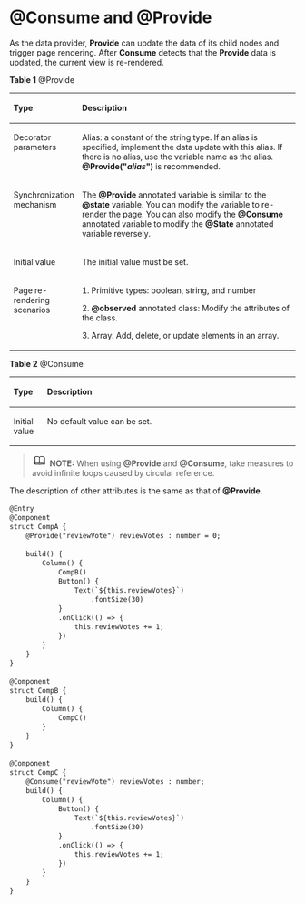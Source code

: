 # @Consume and @Provide<a name="EN-US_TOPIC_0000001177510803"></a>

As the data provider,  **Provide**  can update the data of its child nodes and trigger page rendering. After  **Consume**  detects that the  **Provide**  data is updated, the current view is re-rendered.

**Table  1**  @Provide

<a name="table657684923115"></a>
<table><thead align="left"><tr id="row15576204917311"><th class="cellrowborder" valign="top" width="11.76%" id="mcps1.2.3.1.1"><p id="p1432545513219"><a name="p1432545513219"></a><a name="p1432545513219"></a>Type</p>
</th>
<th class="cellrowborder" valign="top" width="88.24%" id="mcps1.2.3.1.2"><p id="p35771495314"><a name="p35771495314"></a><a name="p35771495314"></a>Description</p>
</th>
</tr>
</thead>
<tbody><tr id="row17577164993114"><td class="cellrowborder" valign="top" width="11.76%" headers="mcps1.2.3.1.1 "><p id="p175774498318"><a name="p175774498318"></a><a name="p175774498318"></a>Decorator parameters</p>
</td>
<td class="cellrowborder" valign="top" width="88.24%" headers="mcps1.2.3.1.2 "><p id="p1057724983115"><a name="p1057724983115"></a><a name="p1057724983115"></a>Alias: a constant of the string type. If an alias is specified, implement the data update with this alias. If there is no alias, use the variable name as the alias. <strong id="b6361102517296"><a name="b6361102517296"></a><a name="b6361102517296"></a>@Provide("<em id="i111131278293"><a name="i111131278293"></a><a name="i111131278293"></a>alias</em>")</strong> is recommended.</p>
</td>
</tr>
<tr id="row176181053377"><td class="cellrowborder" valign="top" width="11.76%" headers="mcps1.2.3.1.1 "><p id="p1261945143714"><a name="p1261945143714"></a><a name="p1261945143714"></a>Synchronization mechanism</p>
</td>
<td class="cellrowborder" valign="top" width="88.24%" headers="mcps1.2.3.1.2 "><p id="p361955173715"><a name="p361955173715"></a><a name="p361955173715"></a>The <strong id="b180161543014"><a name="b180161543014"></a><a name="b180161543014"></a>@Provide</strong> annotated variable is similar to the <strong id="b1520118579306"><a name="b1520118579306"></a><a name="b1520118579306"></a>@state</strong> variable. You can modify the variable to re-render the page. You can also modify the <strong id="b5329423183117"><a name="b5329423183117"></a><a name="b5329423183117"></a>@Consume</strong> annotated variable to modify the <strong id="b137201734193116"><a name="b137201734193116"></a><a name="b137201734193116"></a>@State</strong> annotated variable reversely.</p>
</td>
</tr>
<tr id="row103140354219"><td class="cellrowborder" valign="top" width="11.76%" headers="mcps1.2.3.1.1 "><p id="p531412324219"><a name="p531412324219"></a><a name="p531412324219"></a>Initial value</p>
</td>
<td class="cellrowborder" valign="top" width="88.24%" headers="mcps1.2.3.1.2 "><p id="p331412394220"><a name="p331412394220"></a><a name="p331412394220"></a>The initial value must be set.</p>
</td>
</tr>
<tr id="row171522344211"><td class="cellrowborder" valign="top" width="11.76%" headers="mcps1.2.3.1.1 "><p id="p22941739134411"><a name="p22941739134411"></a><a name="p22941739134411"></a>Page re-rendering scenarios</p>
</td>
<td class="cellrowborder" valign="top" width="88.24%" headers="mcps1.2.3.1.2 "><p id="p61513237423"><a name="p61513237423"></a><a name="p61513237423"></a>1. Primitive types: boolean, string, and number</p>
<p id="p118613561460"><a name="p118613561460"></a><a name="p118613561460"></a>2. <strong id="b464654743215"><a name="b464654743215"></a><a name="b464654743215"></a>@observed</strong> annotated class: Modify the attributes of the class.</p>
<p id="p232173614475"><a name="p232173614475"></a><a name="p232173614475"></a>3. Array: Add, delete, or update elements in an array.</p>
</td>
</tr>
</tbody>
</table>

**Table  2**  @Consume

<a name="table11965192012493"></a>
<table><thead align="left"><tr id="row1796552012496"><th class="cellrowborder" valign="top" width="11.76%" id="mcps1.2.3.1.1"><p id="p7965182054914"><a name="p7965182054914"></a><a name="p7965182054914"></a>Type</p>
</th>
<th class="cellrowborder" valign="top" width="88.24%" id="mcps1.2.3.1.2"><p id="p2965220174910"><a name="p2965220174910"></a><a name="p2965220174910"></a>Description</p>
</th>
</tr>
</thead>
<tbody><tr id="row1965182013493"><td class="cellrowborder" valign="top" width="11.76%" headers="mcps1.2.3.1.1 "><p id="p1496582020496"><a name="p1496582020496"></a><a name="p1496582020496"></a>Initial value</p>
</td>
<td class="cellrowborder" valign="top" width="88.24%" headers="mcps1.2.3.1.2 "><p id="p15965132044919"><a name="p15965132044919"></a><a name="p15965132044919"></a>No default value can be set.</p>
</td>
</tr>
</tbody>
</table>

>![](../../public_sys-resources/icon-note.gif) **NOTE:** 
>When using  **@Provide**  and  **@Consume**, take measures to avoid infinite loops caused by circular reference.

The description of other attributes is the same as that of  **@Provide**.

```
@Entry
@Component
struct CompA {
    @Provide("reviewVote") reviewVotes : number = 0;

    build() {
        Column() {
            CompB()
            Button() {
                Text(`${this.reviewVotes}`)
                    .fontSize(30)
            }
            .onClick(() => {
                this.reviewVotes += 1;
            })
        }
    }
}

@Component
struct CompB {
    build() {
        Column() {
            CompC()
        }
    }
}

@Component
struct CompC {
    @Consume("reviewVote") reviewVotes : number;
    build() {
        Column() {
            Button() {
                Text(`${this.reviewVotes}`)
                    .fontSize(30)
            }
            .onClick(() => {
                this.reviewVotes += 1;
            })
        }
    }
}
```

